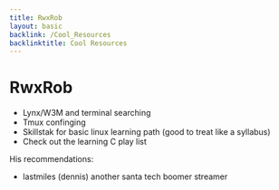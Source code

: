 ```yaml
---
title: RwxRob
layout: basic
backlink: /Cool_Resources
backlinktitle: Cool Resources
---
```

# RwxRob

* Lynx/W3M and terminal searching
* Tmux confinging
* Skillstak for basic linux learning path (good to treat like a syllabus)
* Check out the learning C play list

His recommendations:
* lastmiles (dennis) another santa tech boomer streamer
